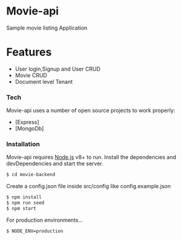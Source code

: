 # Movie-api
Sample movie listing Application
# Features
  - User login,Signup and User CRUD
  - Movie CRUD
  - Document level Tenant
### Tech
Movie-api uses a number of open source projects to work properly:
* [Express] 
* [MongoDb]

### Installation
Movie-api requires [Node.js](https://nodejs.org/) v8+ to run.
Install the dependencies and devDependencies and start the server.
```sh
$ cd movie-backend
```
Create a config.json file inside src/config like config.example.json

```sh
$ npm install
$ npm run seed
$ npm start
```
For production environments...
```sh
$ NODE_ENV=production
```
